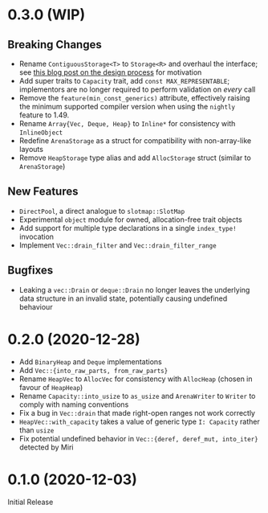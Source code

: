 # 0.3.0 (WIP)
## Breaking Changes

- Rename `ContiguousStorage<T>` to `Storage<R>` and overhaul the interface;
  see [this blog post on the design process][storage-abstraction-v2] for motivation
- Add super traits to `Capacity` trait, add `const MAX_REPRESENTABLE`; implementors
  are no longer required to perform validation on _every_ call
- Remove the `feature(min_const_generics)` attribute, effectively raising the
  minimum supported compiler version when using the `nightly` feature to 1.49.
- Rename `Array{Vec, Deque, Heap}` to `Inline*` for consistency with `InlineObject`
- Redefine `ArenaStorage` as a struct for compatibility with non-array-like layouts
- Remove `HeapStorage` type alias and add `AllocStorage` struct (similar to `ArenaStorage`)

[storage-abstraction-v2]: https://gist.github.com/teryror/7b9a23fd0cd8dcfbcb6ebd34ee2639f8

## New Features

- `DirectPool`, a direct analogue to `slotmap::SlotMap`
- Experimental `object` module for owned, allocation-free trait objects
- Add support for multiple type declarations in a single `index_type!` invocation
- Implement `Vec::drain_filter` and `Vec::drain_filter_range`

## Bugfixes

- Leaking a `vec::Drain` or `deque::Drain` no longer leaves the underlying data structure
  in an invalid state, potentially causing undefined behaviour

# 0.2.0 (2020-12-28)

- Add `BinaryHeap` and `Deque` implementations
- Add `Vec::{into_raw_parts, from_raw_parts}`
- Rename `HeapVec` to `AllocVec` for consistency with `AllocHeap` (chosen in favour of `HeapHeap`)
- Rename `Capacity::into_usize` to `as_usize` and `ArenaWriter` to `Writer` to comply with naming conventions
- Fix a bug in `Vec::drain` that made right-open ranges not work correctly
- `HeapVec::with_capacity` takes a value of generic type `I: Capacity` rather than `usize`
- Fix potential undefined behavior in `Vec::{deref, deref_mut, into_iter}` detected by Miri

# 0.1.0 (2020-12-03)

Initial Release